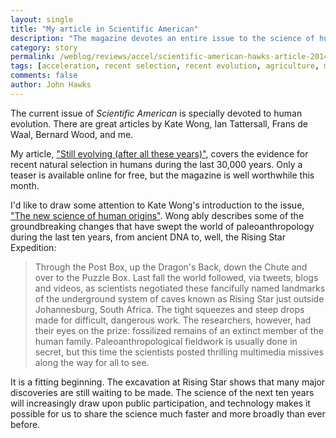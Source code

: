 ```yaml
---
layout: single 
title: "My article in Scientific American" 
description: "The magazine devotes an entire issue to the science of human evolution." 
category: story
permalink: /weblog/reviews/accel/scientific-american-hawks-article-2014.html
tags: [acceleration, recent selection, recent evolution, agriculture, malaria] 
comments: false 
author: John Hawks 
---
```


The current issue of <em>Scientific American</em> is specially devoted to human evolution. There are great articles by Kate Wong, Ian Tattersall, Frans de Waal, Bernard Wood, and me. 

My article, <a href="http://www.scientificamerican.com/article/no-humans-have-not-stopped-evolving/">"Still evolving (after all these years)"</a>, covers the evidence for recent natural selection in humans during the last 30,000 years. Only a teaser is available online for free, but the magazine is well worthwhile this month. 

I'd like to draw some attention to Kate Wong's introduction to the issue, <a href="http://www.scientificamerican.com/article/the-new-science-of-human-origins/">"The new science of human origins"</a>. Wong ably describes some of the groundbreaking changes that have swept the world of paleoanthropology during the last ten years, from ancient DNA to, well, the Rising Star Expedition: 

<blockquote>Through the Post Box, up the Dragon's Back, down the Chute and over to the Puzzle Box. Last fall the world followed, via tweets, blogs and videos, as scientists negotiated these fancifully named landmarks of the underground system of caves known as Rising Star just outside Johannesburg, South Africa. The tight squeezes and steep drops made for difficult, dangerous work. The researchers, however, had their eyes on the prize: fossilized remains of an extinct member of the human family. Paleoanthropological fieldwork is usually done in secret, but this time the scientists posted thrilling multimedia missives along the way for all to see.</blockquote>

It is a fitting beginning. The excavation at Rising Star shows that many major discoveries are still waiting to be made. The science of the next ten years will increasingly draw upon public participation, and technology makes it possible for us to share the science much faster and more broadly than ever before. 
